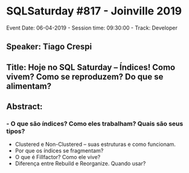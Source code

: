 # SQLSaturday #817 - Joinville 2019
Event Date: 06-04-2019 - Session time: 09:30:00 - Track: Developer
## Speaker: Tiago Crespi
## Title: Hoje no SQL Saturday – Índices! Como vivem? Como se reproduzem? Do que se alimentam?
## Abstract:
### - O que são índices? Como eles trabalham? Quais são seus tipos?
- Clustered e Non-Clustered – suas estruturas e como funcionam.
- Por que os índices se fragmentam?
- O que é Fillfactor? Como ele vive?
- Diferença entre Rebuild e Reorganize. Quando usar?

